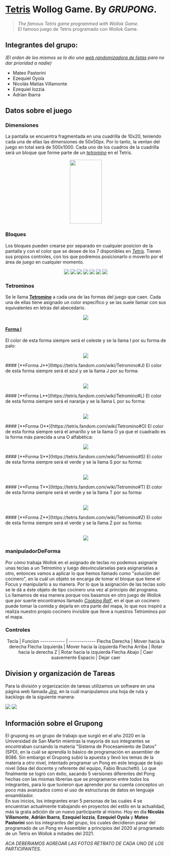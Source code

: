 # [**Tetris**](https://tetris.fandom.com/wiki/Tetris_Guideline) Wollog Game. By **_GRUPONG_**.
> *The famous Tetris game programmed with Wollok Game.*<br/>
> El famoso juego de Tetris programado con Wollok Game.

## Integrantes del grupo:
*(El orden de los mismos se lo dio una [*web randomizadora de listas*](https://www.random.org/lists/) para no dar prioridad a nadie)*
* Mateo Pastorini
* Ezequiel Oyola
* Nicolás Matías Villamonte
* Ezequiel Iozzia
* Adrían Ibarra

## Datos sobre el juego
### Dimensiones
La pantalla se encuentra fragmentada en una cuadrilla de 10x20, teniendo cada una de ellas las dimensiones de 50x50px. Por lo tanto, la ventan del juego en total será de 500x1000.
Cada uno de los cuadros de la cuadrilla será un bloque que forme parte de un [*tetromino*](https://tetris.fandom.com/wiki/Tetromino) en el Tetris.

<p align="center"> <img width=100px height=200px src="/assets/tetris_background.jpg"/> </p>

### Bloques
Los bloques pueden crearse por separado en cualquier posicion de la pantalla y con el color que se desee de los 7 disponibles en [*Tetris*](https://tetris.fandom.com/wiki/Tetris_Guideline). Tienen sus propios controles, con los que podremos posicionarlo o moverlo por el área de juego en cualquier momento.

<p align="center">
<img src="/assets/blue_block.png"/> <img src="/assets/green_block.png"/> <img src="/assets/lightBlue_block.png"/> <img src="/assets/orange_block.png"/> <img src="/assets/purple_block.png"/> <img src="/assets/red_block.png"/> <img src="/assets/yellow_block.png"/>
</p>

### Tetrominos
Se le llama [**Tetromino**](https://tetris.fandom.com/wiki/Tetromino) a cada una de las formas del juego que caen. Cada una de ellas tiene asignado un color específico y se las suele llamar con sus equivalentes en letras del abecedario.

<p align="center"> <img  src="/img/Tetromino_image.png"/> </p>

#### [**Forma I**](https://tetris.fandom.com/wiki/Tetromino#I)
El color de esta forma siempre será el celeste y se la llama I por su forma de palo:<br/>
<p align="center"> <img  src="/img/TetrominoI.png"/> </p>
#### [**Forma J**](https://tetris.fandom.com/wiki/Tetromino#J)
El color de esta forma siempre será el azul y se la llama J por su forma:<br/><br/>
<p align="center"> <img  src="/img/TetrominoJ.png"/> </p>
#### [**Forma L**](https://tetris.fandom.com/wiki/Tetromino#L)
El color de esta forma siempre será el naranja y se la llama L por su forma:<br/><br/>
<p align="center"> <img  src="/img/TetrominoL.png"/> </p>
#### [**Forma O**](https://tetris.fandom.com/wiki/Tetromino#O)
El color de esta forma siempre será el amarillo y se la llama O ya que el cuadrado es la forma más parecida a una O alfabética:<br/>
<p align="center"> <img  src="/img/TetrominoO.png"/> </p>
#### [**Forma S**](https://tetris.fandom.com/wiki/Tetromino#S)
El color de esta forma siempre será el verde y se la llama S por su forma:<br/><br/>
<p align="center"> <img  src="/img/TetrominoS.png"/> </p>
#### [**Forma T**](https://tetris.fandom.com/wiki/Tetromino#T)
El color de esta forma siempre será el verde y se la llama T por su forma:<br/><br/>
<p align="center"> <img  src="/img/TetrominoT.png"/> </p>
#### [**Forma Z**](https://tetris.fandom.com/wiki/Tetromino#Z)
El color de esta forma siempre será el verde y se la llama Z por su forma:<br/><br/>
<p align="center"> <img  src="/img/TetrominoZ.png"/> </p>

### manipuladorDeForma
Por cómo trabaja Wollok en el asignado de teclas no podemos asignarle unas teclas a un Tetromino y luego desvincularselas para asignarselas a otro, entonces vamos a aplicar lo que hemos llamado como "solución del cocinero", en la cuál un objeto se encarga de tomar el bloque que tiene el Focus y manipularlo a su manera. Por lo que la asignación de las teclas solo se le dá a éste objeto de tipo cocinero una vez al principio del programa.<br/>
Lo llamamos de esa manera porque nos basamos en otro juego de Wollok que por suerte encontramos llamado [*Cooking Ralf*](https://youtu.be/PJ72TtMsqxE), en el que un cocinero puede tomar la comida y dejarla en otra parte del mapa, lo que nos inspiró a realiza nuestro propio cocinero invisible que lleve a nuestros Tetrominos por el mapa.

### Controles
<p align="center">
Tecla | Funcion
------------ | -------------
Flecha Derecha | Mover hacia la derecha
Flecha Izquierda | Mover hacia la izquierda
Flecha Arriba | Rotar hacia la derecha
Z | Rotar hacia la izquierda
Flecha Abajo | Caer suavemente
Espacio | Dejar caer
</p>

## Division y organización de Tareas
Para la división y organización de tareas utilizamos un software en una página web llamada [*Jira*](https://tetris.fandom.com/wiki/Tetromino), en la cuál manipulamos una hoja de ruta y backlogs de la siguiente manera:

<img src="/img/DistribucionDeTareas.png"/>
<img src="/img/DistribucionDeTareas2.png"/>

## Información sobre el Grupong
El grupong es un grupo de trabajo que surgió en el año 2020 en la Universidad de San Martin mientras la mayoría de sus integrantes se encontraban cursando la materia "Sistema de Procesamiento de Datos" (SPD), en la cuál se aprendía lo básico de programación en assembler de 8086. Sin embargo el Grupong subió la apuesta y llevó los temas de la materia a otro nivel, intentado programar un Pong en este lenguaje de bajo nivel (Idea del docente y referente del equipo, Fabio Bruschetti). Lo que finalmente se logró con éxito, sacando 5 versiones diferentes del Pong hechas con las mismas librerías que se programaron entre todos los integrantes, para lo que tuvieron que aprender por su cuenta conceptos un poco más avanzados como el uso de estructuras de datos en lenguaje ensamblador.<br/>
En sus inicios, los integrantes eran 5 personas de las cuales 4 se encuentran actualmente trabajando en proyectos del estilo en la actualidad, más la grata adición de un nuevo participante al mismo. Hoy en día **Nicolás Villamonte**, **Adrián Ibarra**, **Ezequiel Iozzia**, **Ezequiel Oyola** y **Mateo Pastorini** son los integrantes del grupo, los cuales decidieron pasar del programado de un Pong en Assembler a principios del 2020 al programado de un Tetris en Wollok a mitades del 2021.

_ACA DEBERIAMOS AGREGAR LAS FOTOS RETRATO DE CADA UNO DE LOS PARTICIPANTES._
